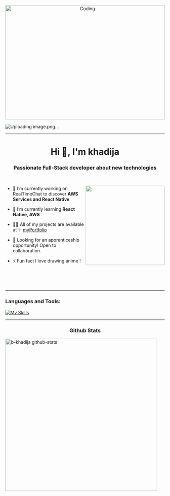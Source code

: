<div align="center">
  <img align="center" alt="Coding" height="360" src="https://user-images.githubusercontent.com/74038190/238355349-7d484dc9-68a9-4ee6-a767-aea59035c12d.gif" style="width: 100%;">
</div>

![![Uploading image.png…]()
](https://private-user-images.githubusercontent.com/74038190/238355349-7d484dc9-68a9-4ee6-a767-aea59035c12d.gif)

----------------------------
<div align=center>
    <h1 align="center">Hi 👋, I'm khadija</h1>  
    <h3 align="center">Passionate Full-Stack developer about new technologies</h3>  
</div>
<br/>
<div height=450>
    <img align="right" src="https://media3.giphy.com/media/v1.Y2lkPTc5MGI3NjExdW9yM20yNnk3NmZmcjhzc2k1dWYza2xhMTdpanh6MGczYzcxd2t1aiZlcD12MV9pbnRlcm5hbF9naWZfYnlfaWQmY3Q9Zw/yALcFbrKshfoY/giphy.webp" width="250" height="250">
  <div align="left">
    
  - 🔭 I’m currently working on RealTimeChat to discover **AWS Services and React Native**

  - 🌱 I’m currently learning **React Native, AWS**

  - 👨‍💻 All of my projects are available at ✨ [myPortfolio](https://portfolio-b-khadija.vercel.app/)

  - 🚀 Looking for an apprenticeship opportunity! Open to collaboration.

  - ⚡ Fun fact I love drawing anime !
  
  </div>
</div>
<br/>
<br/>
<br/>

-----------------------------
<h3 align="left">Languages and Tools:</h3>
<p align="left"> 
  
[![My Skills](https://skillicons.dev/icons?i=html,css,sass,tailwind,js,react,php,mysql,git,npm,aws,docker,figma)](https://skillicons.dev)
</p>

---------------------------  
<h3 align="center">Github Stats</h3>  

<img src="https://stats.hyochan.dev/api/github-stats-advanced?login=b-khadija" width="480" alt="b-khadija github-stats">





